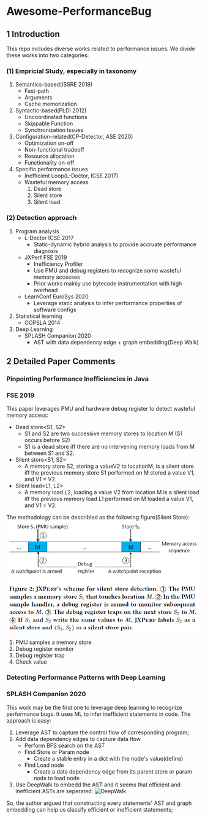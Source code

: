 # Awesome-PerformanceBug

## 1 Introduction

This repo includes diverse works related to performance issues. We divide these works into two categories:

### (1) Empricial Study, especially in taxonomy
1. Semantics-based(ISSRE 2019)
    * Fast-path
    * Arguments
    * Cache memorization
2. Syntactic-based(PLDI 2012)
    * Uncoordinated functions
    * Skippable Function
    * Synchronization Issues
3. Configuration-related(CP-Detector, ASE 2020)
    * Optimization on-off
    * Non-functional tradeoff
    * Resource allocation
    * Functionality on-off
4. Specific performance issues
    * Inefficient Loop(L-Doctor, ICSE 2017)
    * Wasteful memory access
        1. Dead store
        2. Silent store
        3. Silent load

### (2) Detection approach
1. Program analysis
    * L-Doctor ICSE 2017
        * Static-dynamic hybrid analysis to provide accruate performance diagnosis
    * JXPerf FSE 2019
        * Inefficiency Profiler
        * Use PMU and debug registers to recognize some wasteful memory accesses
        * Prior works mainly use bytecode instrumentation with high overhead
    * LearnConf EuroSys 2020
        * Leverage static analysis to infer performance properties of software configs
2. Statistical learning
    * OOPSLA 2014
3. Deep Learning
    * SPLASH Companion 2020
        * AST with data dependency edge + graph embedding(Deep Walk)

## 2 Detailed Paper Comments
### Pinpointing Performance Inefficiencies in Java
### FSE 2019
This paper leverages PMU and hardware debug register to detect wasteful memory access:
* Dead store<S1, S2>
    * S1 and S2 are two successive memory stores to location M (S1 occurs before S2)
    * S1 is a dead store iff there are no intervening memory loads from M between S1 and S2.
* Silent store<S1, S2>
    * A memory store S2, storing a valueV2 to locationM, is a silent store iff the previous memory store S1 performed on M stored a value V1, and V1 = V2.
* Silent load<L1, L2>
    * A memory load L2, loading a value V2 from location M is a silent load iff the previous memory load L1 performed on M loaded a value V1, and V1 = V2.

The methodology can be describled as the following figure(Silent Store):
![SilentStore](https://raw.githubusercontent.com/HuaienZhang/Awesome-PerformanceBug/main/img/SilentStore.png)
1. PMU samples a memory store
2. Debug register monitor
3. Debug register trap
4. Check value

### Detecting Performance Patterns with Deep Learning
### SPLASH Companion 2020
This work may be the first one to leverage deep learning to recognize performance bugs. It uses ML to infer inefficient statements in code. The approach is easy:
1. Leverage AST to capture the control flow of corresponding program;
2. Add data dependency edges to capture data flow
    * Perform BFS search on the AST
    * Find Store or Param node
        * Create a stable entry in a dict with the node's value(define)
    * Find Load node
        * Create a data dependency edge from its parent store or param node to load node
3. Use DeepWalk to embedd the AST and it seems that efficient and inefficient ASTs are seperated:
![DeepWalk](https://raw.githubusercontent.com/HuaienZhang/GNN-Performance/main/img/DeepWalk.png)

So, the author argued that constructing every statements' AST and graph embedding can help us classify efficient or inefficient statements;



